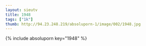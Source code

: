 ```yaml
--- 
layout: sieutv
title: 1948
tags: ["1k"]
thumb: http://94.23.248.219/absoluporn-1/image/002/1948.jpg
---
```

{% include absoluporn key="1948" %} 
